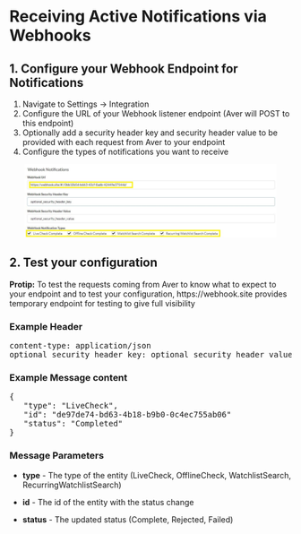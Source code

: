 # Receiving Active Notifications via Webhooks

## 1. Configure your Webhook Endpoint for Notifications
1. Navigate to Settings -> Integration
2. Configure the URL of your Webhook listener endpoint (Aver will POST to this endpoint)
3. Optionally add a security header key and security header value to be provided with each request from Aver to your endpoint
4. Configure the types of notifications you want to receive

<p align="center">
<img src="../images/webhooks.jpg?raw=true?raw=true" width="450px">
</p>

## 2. Test your configuration
<p>
<b>Protip:</b>  To test the requests coming from Aver to know what to expect to your endpoint and to test your configuration, https://webhook.site provides temporary endpoint for testing to give full visibility
</p>

### Example Header
<pre>
content-type: application/json
optional_security_header_key: optional_security_header_value
</pre>

### Example Message content
<pre>
{
   "type": "LiveCheck",
   "id": "de97de74-bd63-4b18-b9b0-0c4ec755ab06"
   "status": "Completed"
}
</pre>

### Message Parameters
- <b>type</b> - The type of the entity (LiveCheck, OfflineCheck, WatchlistSearch, RecurringWatchlistSearch)

- <b>id</b> - The id of the entity with the status change

- <b>status</b> - The updated status (Complete, Rejected, Failed)

